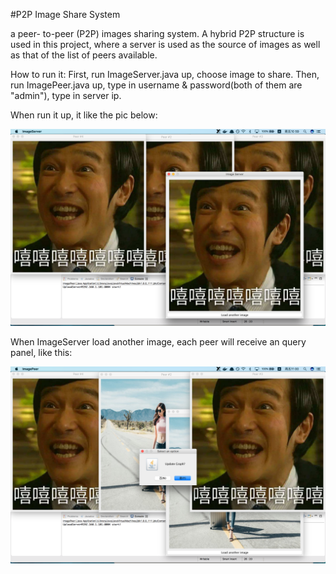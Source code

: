 #P2P Image Share System

a peer- to-peer (P2P) images sharing system. A hybrid P2P structure is used in this project, where a server is used as the source of images as well as that of the list of peers available.

How to run it:
First, run ImageServer.java up, choose image to share.
Then, run ImagePeer.java up, type in username & password(both of them are "admin"), type in server ip.

When run it up, it like the pic below:

![initializing](https://github.com/Codoge/OOP/blob/master/P2PImageShareClient/img/2017-06-09%2010.59.40.png)

When ImageServer load another image, each peer will receive an query panel, like  this:

![update image](https://github.com/Codoge/OOP/blob/master/P2PImageShareClient/img/2017-06-09%2011.00.52.png)

